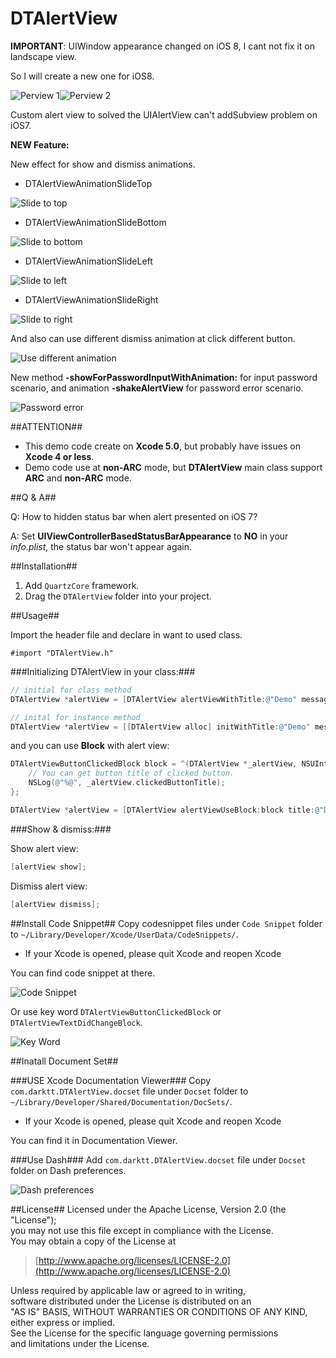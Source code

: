 DTAlertView
===========

**IMPORTANT**:
UIWindow appearance changed on iOS 8, I cant not fix it on landscape view.

So I will create a new one for iOS8.

![Perview 1](https://raw.github.com/Darktt/DTAlertView/master/Raw/Image/Perview1.png)![Perview 2](https://raw.github.com/Darktt/DTAlertView/master/Raw/Image/Perview2.png)

Custom alert view to solved the UIAlertView can't addSubview problem on iOS7.

**NEW Feature:**

New effect for show and dismiss animations.
* DTAlertViewAnimationSlideTop

![Slide to top](https://raw.github.com/Darktt/DTAlertView/master/Raw/DemoGif/SlideTop.gif)
* DTAlertViewAnimationSlideBottom

![Slide to bottom](https://raw.github.com/Darktt/DTAlertView/master/Raw/DemoGif/SlideBottom.gif)
* DTAlertViewAnimationSlideLeft

![Slide to left](https://raw.github.com/Darktt/DTAlertView/master/Raw/DemoGif/SlideLeft.gif)
* DTAlertViewAnimationSlideRight

![Slide to right](https://raw.github.com/Darktt/DTAlertView/master/Raw/DemoGif/SlideRight.gif)

And also can use different dismiss animation at click different button.

![Use different animation](https://raw.github.com/Darktt/DTAlertView/master/Raw/DemoGif/Different.gif)

New method **-showForPasswordInputWithAnimation:** for input password scenario, and animation **-shakeAlertView** for password error scenario.

![Password error](https://raw.github.com/Darktt/DTAlertView/master/Raw/DemoGif/PasswordError.gif)

##ATTENTION##

* This demo code create on **Xcode 5.0**, but probably have issues on **Xcode 4 or less**.
* Demo code use at **non-ARC** mode, but **DTAlertView** main class support **ARC** and **non-ARC** mode.

##Q & A##

Q: How to hidden status bar when alert presented on iOS 7?

A: Set **UIViewControllerBasedStatusBarAppearance** to **NO** in your *info.plist*, the status bar won't appear again.

##Installation##

1. Add `QuartzCore` framework.
2. Drag the `DTAlertView` folder into your project.

##Usage##

Import the header file and declare in want to used class.

	#import "DTAlertView.h"
	
###Initializing DTAlertView in your class:###

``` objective-c
// initial for class method
DTAlertView *alertView = [DTAlertView alertViewWithTitle:@"Demo" message:@"This is normal alert view." delegate:nil cancelButtonTitle:@"Cancel" positiveButtonTitle:@"OK"];

// inital for instance method
DTAlertView *alertView = [[DTAlertView alloc] initWithTitle:@"Demo" message:@"This is normal alert view." delegate:nil cancelButtonTitle:@"Cancel" positiveButtonTitle:@"OK"];
```

and you can use **Block** with alert view:

``` objective-c
DTAlertViewButtonClickedBlock block = ^(DTAlertView *_alertView, NSUInteger buttonIndex, NSUInteger cancelButtonIndex){
	// You can get button title of clicked button.
    NSLog(@"%@", _alertView.clickedButtonTitle);
};

DTAlertView *alertView = [DTAlertView alertViewUseBlock:block title:@"Demo" message:@"This is normal alert view with block." cancelButtonTitle:@"Cancel" positiveButtonTitle:nil];
```

###Show & dismiss:###

Show alert view:

``` objective-c
[alertView show];
```
<!--
// Show alert view use custom animation.
[alertView showWithAnimationBlock:^{
	// Implemnet your custom animation code
	
}];
-->

Dismiss alert view:

``` objective-c
[alertView dismiss];
```

##Install Code Snippet##
Copy codesnippet files under `Code Snippet` folder to `~/Library/Developer/Xcode/UserData/CodeSnippets/`. <br/>

* If your Xcode is opened, please quit Xcode and reopen Xcode

You can find code snippet at there.

![Code Snippet](https://raw.github.com/Darktt/DTAlertView/master/Raw/Image/CodeSnippet.png)

Or use key word `DTAlertViewButtonClickedBlock` or `DTAlertViewTextDidChangeBlock`.

![Key Word](https://raw.github.com/Darktt/DTAlertView/master/Raw/Image/KeyWord.png)

##Inatall Document Set##

###USE Xcode Documentation Viewer###
Copy `com.darktt.DTAlertView.docset` file under `Docset` folder to `~/Library/Developer/Shared/Documentation/DocSets/`. <br/>

* If your Xcode is opened, please quit Xcode and reopen Xcode

You can find it in Documentation Viewer.

###Use Dash###
Add `com.darktt.DTAlertView.docset` file under `Docset` folder on Dash preferences.

![Dash preferences](https://raw.github.com/Darktt/DTAlertView/master/Raw/Image/Dash.png)

##License##
Licensed under the Apache License, Version 2.0 (the "License");  
you may not use this file except in compliance with the License.  
You may obtain a copy of the License at

>[http://www.apache.org/licenses/LICENSE-2.0](http://www.apache.org/licenses/LICENSE-2.0)
 
Unless required by applicable law or agreed to in writing,  
software distributed under the License is distributed on an  
"AS IS" BASIS, WITHOUT WARRANTIES OR CONDITIONS OF ANY KIND,  
either express or implied.   
See the License for the specific language governing permissions  
and limitations under the License.

